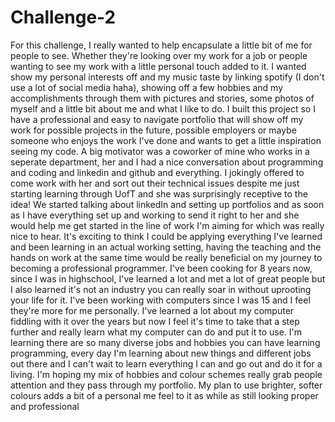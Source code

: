 # Challenge-2

For this challenge, I really wanted to help encapsulate a little bit of me for people to see. Whether they're looking over my work for a job or people wanting to see my work with a little personal touch added to it. I wanted show my personal interests off and my music taste by linking spotify (I don't use a lot of social media haha), showing off a few hobbies and my accomplishments through them with pictures and stories, some photos of myself and a little bit about me and what I like to do.
I built this project so I have a professional and easy to navigate portfolio that will show off my work for possible projects in the future, possible employers or maybe someone who enjoys the work I've done and wants to get a little inspiration seeing my code. A big motivator was a coworker of mine who works in a seperate department, her and I had a nice conversation about programming and coding and linkedin and github and everything. I jokingly offered to come work with her and sort out their technical issues despite me just starting learning through UofT and she was surprisingly receptive to the idea! We started talking about linkedIn and setting up portfolios and as soon as I have everything set up and working to send it right to her and she would help me get started in the line of work I'm aiming for which was really nice to hear. It's exciting to think I could be applying everything I've learned and been learning in an actual working setting, having the teaching and the hands on work at the same time would be really beneficial on my journey to becoming a professional programmer.
I've been cooking for 8 years now, since I was in highschool, I've learned a lot and met a lot of great people but I also learned it's not an industry you can really soar in without uprooting your life for it. I've been working with computers since I was 15 and I feel they're more for me personally. I've learned a lot about my computer fiddling with it over the years but now I feel it's time to take that a step further and really learn what my computer can do and put it to use. I'm learning there are so many diverse jobs and hobbies you can have learning programming, every day I'm learning about new things and different jobs out there and I can't wait to learn everything I can and go out and do it for a living.
I'm hoping my mix of hobbies and colour schemes really grab people attention and they pass through my portfolio. My plan to use brighter, softer colours adds a bit of a personal me feel to it as while as still looking proper and professional